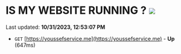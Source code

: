 # IS MY WEBSITE RUNNING ? [![](https://img.shields.io/static/v1?label=Sponsor&message=%E2%9D%A4&logo=GitHub&color=%23fe8e86)](https://github.com/sponsors/<username>)

Last updated: **10/31/2023, 12:53:07 PM**

- `GET` [https://youssefservice.me](https://youssefservice.me) - **Up** (647ms)
